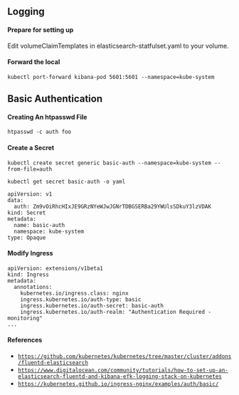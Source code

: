 ## Logging
#### Prepare for setting up
Edit volumeClaimTemplates in elasticsearch-statfulset.yaml to your volume.
#### Forward the local
```
kubectl port-forward kibana-pod 5601:5601 --namespace=kube-system
```

## Basic Authentication
#### Creating An htpasswd File
```
htpasswd -c auth foo
```
#### Create a Secret
```
kubectl create secret generic basic-auth --namespace=kube-system --from-file=auth
```
```
kubectl get secret basic-auth -o yaml

apiVersion: v1
data:
  auth: Zm9vOiRhcHIxJE9GRzNYeWJwJGNrTDBGSERBa29YWUlsSDkuY3lzVDAK
kind: Secret
metadata:
  name: basic-auth
  namespace: kube-system
type: Opaque
```
#### Modify Ingress
```
apiVersion: extensions/v1beta1
kind: Ingress
metadata:
  annotations:
    kubernetes.io/ingress.class: nginx
    ingress.kubernetes.io/auth-type: basic
    ingress.kubernetes.io/auth-secret: basic-auth
    ingress.kubernetes.io/auth-realm: "Authentication Required - monitoring"
...
```
#### References
- [`https://github.com/kubernetes/kubernetes/tree/master/cluster/addons/fluentd-elasticsearch`](https://github.com/kubernetes/kubernetes/tree/master/cluster/addons/fluentd-elasticsearch)
- [`https://www.digitalocean.com/community/tutorials/how-to-set-up-an-elasticsearch-fluentd-and-kibana-efk-logging-stack-on-kubernetes`](https://www.digitalocean.com/community/tutorials/how-to-set-up-an-elasticsearch-fluentd-and-kibana-efk-logging-stack-on-kubernetes)
- [`https://kubernetes.github.io/ingress-nginx/examples/auth/basic/`](https://kubernetes.github.io/ingress-nginx/examples/auth/basic/)

